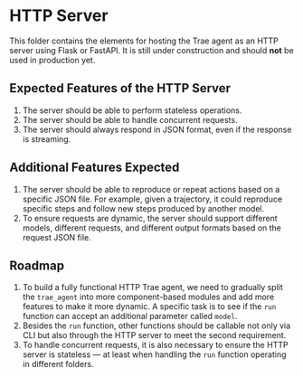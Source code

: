 # HTTP Server

This folder contains the elements for hosting the Trae agent as an HTTP server using Flask or FastAPI. It is still under construction and should **not** be used in production yet.

## Expected Features of the HTTP Server

1. The server should be able to perform stateless operations.
2. The server should be able to handle concurrent requests.
3. The server should always respond in JSON format, even if the response is streaming.

## Additional Features Expected

1. The server should be able to reproduce or repeat actions based on a specific JSON file. For example, given a trajectory, it could reproduce specific steps and follow new steps produced by another model.
2. To ensure requests are dynamic, the server should support different models, different requests, and different output formats based on the request JSON file.

## Roadmap

1. To build a fully functional HTTP Trae agent, we need to gradually split the `trae_agent` into more component-based modules and add more features to make it more dynamic. A specific task is to see if the `run` function can accept an additional parameter called `model`.
2. Besides the `run` function, other functions should be callable not only via CLI but also through the HTTP server to meet the second requirement.
3. To handle concurrent requests, it is also necessary to ensure the HTTP server is stateless — at least when handling the `run` function operating in different folders.
